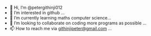 - 👋 Hi, I’m @petergithinji012
- 👀 I’m interested in github ...
- 🌱 I’m currently learning maths computer science...
- 💞️ I’m looking to collaborate on coding more programs as possible ...
- 📫 How to reach me via githinjipeter@gmail.com ...

<!---
petergithinji012/petergithinji012 is a ✨ special ✨ repository because its `README.md` (this file) appears on your GitHub profile.
You can click the Preview link to take a look at your changes.
--->
